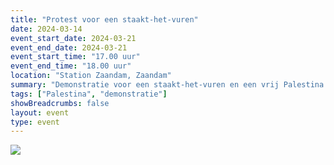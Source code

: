 ```yaml
---
title: "Protest voor een staakt-het-vuren"
date: 2024-03-14
event_start_date: 2024-03-21
event_end_date: 2024-03-21
event_start_time: "17.00 uur"
event_end_time: "18.00 uur"
location: "Station Zaandam, Zaandam"
summary: "Demonstratie voor een staakt-het-vuren en een vrij Palestina."
tags: ["Palestina", "demonstratie"]
showBreadcrumbs: false
layout: event
type: event
---
```


![](/img/...)